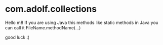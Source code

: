 # com.adolf.collections
Hello m8
If you are using Java this methods like static methods in Java you can call it FileName.methodName(...)

good luck :)
